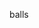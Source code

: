 balls

<!---
cmd-d4ksh/cmd-d4ksh is a ✨ special ✨ repository because its `README.md` (this file) appears on your GitHub profile.
You can click the Preview link to take a look at your changes.
--->
